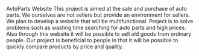 AvtoParts Website
This project is aimed at the sale and purchase of auto parts. We ourselves are not sellers but provide an environment for sellers. We plan to develop a website that will be multifunctional. 
 Project is to solve problems such as wasting time searching for auto parts and high prices.
Also through this website it will be possible to sell old goods from ordinary people.
Our project is beneficial to people in that it will be possible to quickly compare products by price and quality. 




